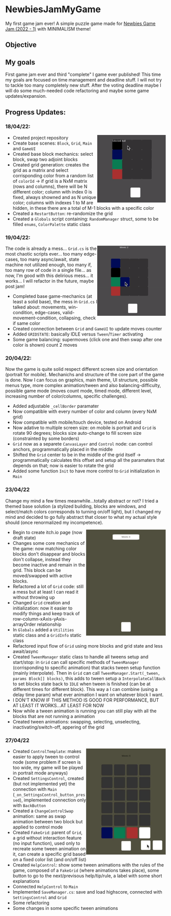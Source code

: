 # NewbiesJamMyGame

My first game jam ever!
A simple puzzle game made for [Newbies Game Jam (2022 - 1)](https://itch.io/jam/newbies) with MINIMALISM theme!


## Objective


## My goals

​First game jam ever and third "complete" I game ever published! This time my goals are focused on time management and deadline stuff.  I will not try to tackle too many completely new stuff. After the voting deadline maybe I will do some much-needed code refactoring and maybe some game updates/expansion.

## Progress Updates:

### 18/04/22:

<img align="right" src="stuffForREADME/update1.gif" width="215">

* Created project repository
* Create base scenes: `Block`, `Grid`, `Main` and `GameUI`
* Created base block mechanics: select block, swap two adjoint blocks 
* Created grid generation: creates the grid as a matrix and select corrisponding color from a random list of `colorId` -> if grid is a NxM matrix (rows and columns), there will be N different color; column with index 0 is fixed, always showned and as N unique color; columns with indexes 1 to M are hidden, in these there are a total of M-1 blocks with a specific color
* Created a `RestartButton`: re-randomize the grid
* Created a `Globals` script containing: `RandomManager` struct, some to be filled `enums`, `ColorPalette` static class

### 19/04/22:
<img align="right" src="stuffForREADME/update2.gif" width="215">

The code is already a mess... `Grid.cs` is the most chaotic scripts ever... too many edge-cases, too many async/await, state machine not utilized enough, too many if, too many row of code in a single file... as now, I'm good with this delirious mess... it works... I will refactor in the future, maybe post jam! 

* Completed base game-mechanics (at least a solid base), the mess in `Grid.cs` I talked about:  movements, win-condition, edge-cases, valid-movement-condition, collapsing, check if same color
* Created connection between `Grid` and `GameUI` to update moves counter
* Added `GRIDSTATE`: basically IDLE versus `Tween`/`Timer` activating
* Some game balancing: supermoves (click one and then swap after one color is shown) count 2 moves

### 20/04/22:

Now the game is quite solid respect different screen size and orientation (portrait for mobile).
Mechanichs and structure of the core part of the game is done. Now I can focus on graphics, main theme, UI structure, possible menus type, more complex animation/tween and also balancing-difficulty, possible game mode (moves count mode, timed mode, different level, increasing number of color/columns, specific challenges).

* Added adjustable `_cellBorder` paramater
* Now compatible with every number of color and column (every NxM grid)
* Now compatible with mobile/touch device, tested on Android
* Now adative to multiple screen size: on mobile is portrait and `Grid` is rotate 90 degrees; blocks size auto-change to fill screen size (constrainted by some borders) 
* `Grid` now as a separete `CanvasLayer` and `Control` node: can control anchors, programmatically placed in the middle
* Shifted the `Grid` center to be in the middle of the grid itself -> programmatically calculates this offset and setup all the paramaters that depends on that;  now is easier to rotate the grid 
* Added some function `Init` to have more control to `Grid` initialization in `Main` 

### 23/04/22

Change my mind a few times meanwhile...totally abstract or not? I tried a themed base solution (a stylized building, blocks are windows, and select/match colors corresponds to turning on/off light), but I changed my mind and decided to go fully abstract that closer to what my actual style should (once renormalized my incompetence).

<img align="right" src="stuffForREADME/update3.gif" width="250">

* Begin to create itch.io page (now draft state)
* Changes some core mechanics of the game: now matching color blocks don't disappear and blocks don't collapse, instead they become inactive and remain in the grid. This block can be moved/swapped with active blocks.  
* Refactored a lot of `Grid` code: still a mess but at least I can read it without throwing up
* Changed `Grid` creation and initialization: now it easier to modify things and keep track of row-column-xAxis-yAxis-arrayOrder relationship
* In `Globals` added a `Utilities` static class and a `GridInfo` static class
* Refactored input flow of `Grid` using more blocks and grid state and less await/async
* Created `TweenManager` static class to handle all tweens setup and start/stop: in `Grid` can call specific methods of `TweenManager` (corrisponding to specific animation) that stacks tween setup function (mainly interpolate). Then in `Grid` can call `TweenManager.Start(_tween, params Block[] blocks)`, this adds to tween setup a `InterpolateCallBack` to set blocks state back to `IDLE` when tween is finished (can be at different times for different block). This way a I can combine (using a delay time param) what ever animation I want on whatever block I want.
* I DON'T KNOW IF THIS METHOD IS GOOD FOR PERFORMANCE, BUT AT LEAST IT WORKS...AT LEAST FOR NOW
* Now while a tween animation is running you can still play with all the blocks that are not running a animation
* Created tween animations: swapping, selecting, unselecting, inactivating/switch-off, appering of the grid

### 27/04/22

<img align="right" src="stuffForREADME/update4.gif" width="250">

* Created `ControlTemplate`: makes easier to apply tween to control node (some problem if screen is too wide, my game will be played in portrait mode anyways)
* Created `SettingsControl`, created (but not implemented yet) the connection with `Main` (`_on_SettingsControl_button_pressed`), implemented connection only with `BackButton` 
* Created a `ChangeControlSwap` animation: same as swap animation between two block but applied to control mode
* Created `FakeGrid`: parent of `Grid`, a grid without interaction feature (no input function), used only to recreate some tween animation on it, can create a specific grid based on a fixed color list (and on/off list)
* Created `HelpControl`: show some tween animations with the rules of the game, composed of a `FakeGrid` (where animations takes place), some button to go to the next/previsous help/tip/rule, a label with some short explanations 
* Connected `HelpControl` to `Main`
* Implemented `SaveManager.cs`: save and load highscore, connected with `SettingsControl` and `Grid`
* Some refactoring
* Some changes in some specific tween animations